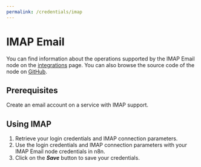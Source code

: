 ```yaml
---
permalink: /credentials/imap
---
```


# IMAP Email

You can find information about the operations supported by the IMAP Email node on the [integrations](https://n8n.io/integrations/n8n-nodes-base.emailReadImap) page. You can also browse the source code of the node on [GitHub](https://github.com/n8n-io/n8n/blob/master/packages/nodes-base/nodes/EmailReadImap.node.ts).

## Prerequisites

Create an email account on a service with IMAP support. 

## Using IMAP

1. Retrieve your login credentials and IMAP connection parameters.
2. Use the login credentials and IMAP connection parameters with your IMAP Email node credentials in n8n.
3. Click on the ***Save*** button to save your credentials.
